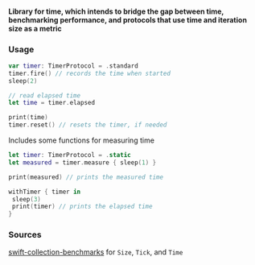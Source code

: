 #### Library for time, which intends to bridge the gap between time, benchmarking performance, and protocols that use time and iteration size as a metric

### Usage
```swift
var timer: TimerProtocol = .standard
timer.fire() // records the time when started
sleep(2)

// read elapsed time
let time = timer.elapsed

print(time)
timer.reset() // resets the timer, if needed
```
Includes some functions for measuring time
```swift
let timer: TimerProtocol = .static
let measured = timer.measure { sleep(1) }

print(measured) // prints the measured time

withTimer { timer in
 sleep(3)
 print(timer) // prints the elapsed time
}
```
### Sources
[swift-collection-benchmarks](https://www.github.com/apple/swift-collections-benchmarks) for `Size`, `Tick`, and `Time` 
